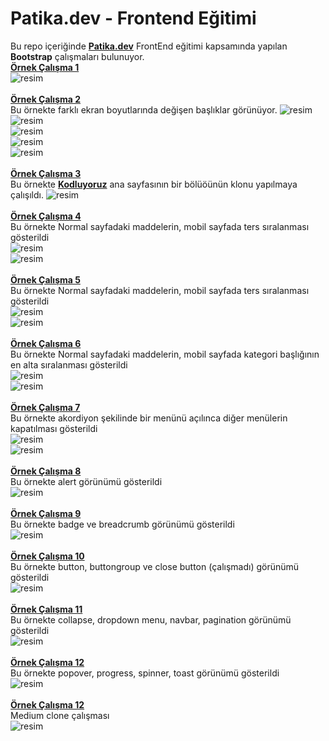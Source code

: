 # Patika.dev - Frontend Eğitimi
Bu repo içeriğinde **[Patika.dev](https://www.patika.dev/)** FrontEnd eğitimi kapsamında yapılan **Bootstrap** çalışmaları bulunuyor.\
**[Örnek Çalışma 1](/bootstrap/bootstrap1.html)**
<BR>
![resim](../screen_shots/bootstrap-01.jpg) <BR>
<BR>
**[Örnek Çalışma 2](/bootstrap/bootstrap2.html)**
<BR>
Bu örnekte farklı ekran boyutlarında değişen başlıklar görünüyor.
![resim](../screen_shots/bootstrap-02.jpg) <BR>
![resim](../screen_shots/bootstrap-03.jpg) <BR>
![resim](../screen_shots/bootstrap-04.jpg) <BR>
![resim](../screen_shots/bootstrap-05.jpg) <BR>
![resim](../screen_shots/bootstrap-06.jpg) <BR>
<BR>
**[Örnek Çalışma 3](/bootstrap/bootstrap3.html)**
<BR>
Bu örnekte **[Kodluyoruz](https://kodluyoruz.org)** ana sayfasının bir bölüöünün klonu yapılmaya çalışıldı.
![resim](../screen_shots/bootstrap-07.jpg) <BR>
<BR>
**[Örnek Çalışma 4](/bootstrap/bootstrap4.html)**
<BR>
Bu örnekte Normal sayfadaki maddelerin, mobil sayfada ters sıralanması gösterildi<BR>
![resim](../screen_shots/bootstrap-08.jpg) <BR>
![resim](../screen_shots/bootstrap-09.jpg) <BR>
<BR>
**[Örnek Çalışma 5](/bootstrap/bootstrap5.html)**
<BR>
Bu örnekte Normal sayfadaki maddelerin, mobil sayfada ters sıralanması gösterildi<BR>
![resim](../screen_shots/bootstrap-10.jpg) <BR>
![resim](../screen_shots/bootstrap-11.jpg) <BR>
<BR>
**[Örnek Çalışma 6](/bootstrap/bootstrap6.html)**
<BR>
Bu örnekte Normal sayfadaki maddelerin, mobil sayfada kategori başlığının en alta sıralanması gösterildi<BR>
![resim](../screen_shots/bootstrap-12.jpg) <BR>
![resim](../screen_shots/bootstrap-13.jpg) <BR>
<BR>
**[Örnek Çalışma 7](/bootstrap/bootstrap7.html)**
<BR>
Bu örnekte akordiyon şekilinde bir menünü açılınca diğer menülerin kapatılması gösterildi<BR>
![resim](../screen_shots/bootstrap-14.jpg) <BR>
![resim](../screen_shots/bootstrap-15.jpg) <BR>
<BR>
**[Örnek Çalışma 8](/bootstrap/bootstrap8.html)**
<BR>
Bu örnekte alert görünümü gösterildi<BR>
![resim](../screen_shots/bootstrap-16.jpg) <BR>
<BR>
**[Örnek Çalışma 9](/bootstrap/bootstrap9.html)**
<BR>
Bu örnekte badge ve breadcrumb görünümü gösterildi<BR>
![resim](../screen_shots/bootstrap-17.jpg) <BR>
<BR>
**[Örnek Çalışma 10](/bootstrap/bootstrap10.html)**
<BR>
Bu örnekte button, buttongroup ve close button (çalışmadı) görünümü gösterildi<BR>
![resim](../screen_shots/bootstrap-18.jpg) <BR>
<BR>
**[Örnek Çalışma 11](/bootstrap/bootstrap11.html)**
<BR>
Bu örnekte collapse, dropdown menu, navbar, pagination görünümü gösterildi<BR>
![resim](../screen_shots/bootstrap-19.jpg) <BR>
<BR>
**[Örnek Çalışma 12](/bootstrap/bootstrap12.html)**
<BR>
Bu örnekte popover, progress, spinner, toast görünümü gösterildi<BR>
![resim](../screen_shots/bootstrap-20.jpg) <BR>
<BR>
**[Örnek Çalışma 12](/bootstrap/medium-clone.html)**
<BR>
Medium clone çalışması<BR>
![resim](../screen_shots/bootstrap-xx.jpg) <BR>
<BR>
